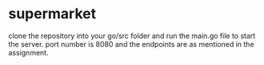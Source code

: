 # supermarket

clone the repository into your go/src folder and run the main.go file to start the server.
port number is 8080 and the endpoints are as mentioned in the assignment.
